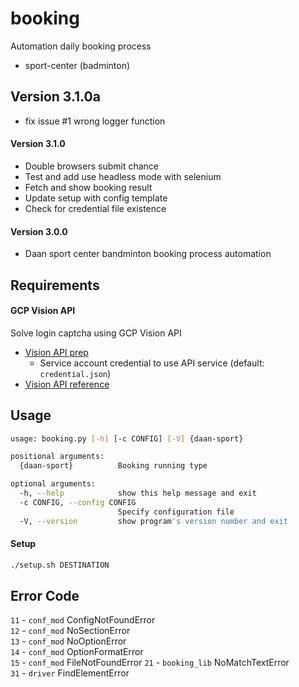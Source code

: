 # booking
Automation daily booking process
- sport-center (badminton)

## Version 3.1.0a
- fix issue #1 wrong logger function

#### Version 3.1.0
- Double browsers submit chance
- Test and add use headless mode with selenium
- Fetch and show booking result
- Update setup with config template 
- Check for credential file existence 

#### Version 3.0.0
- Daan sport center bandminton booking process automation

## Requirements
#### GCP Vision API 
Solve login captcha using GCP Vision API
- [Vision API prep](https://cloud.google.com/vision/docs/before-you-begin)
    - Service account credential to use API service (default: `credential.json`)
- [Vision API reference](https://cloud.google.com/vision/docs/ocr#vision_text_detection-python)


## Usage
```bash
usage: booking.py [-h] [-c CONFIG] [-V] {daan-sport}

positional arguments:
  {daan-sport}          Booking running type

optional arguments:
  -h, --help            show this help message and exit
  -c CONFIG, --config CONFIG
                        Specify configuration file
  -V, --version         show program's version number and exit
```
#### Setup
```bash
./setup.sh DESTINATION
```

## Error Code
`11` - `conf_mod` ConfigNotFoundError  
`12` - `conf_mod` NoSectionError  
`13` - `conf_mod` NoOptionError  
`14` - `conf_mod` OptionFormatError  
`15` - `conf_mod` FileNotFoundError
`21` - `booking_lib` NoMatchTextError  
`31` - `driver` FindElementError  

